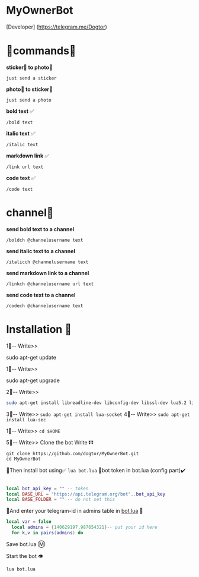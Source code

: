 # MyOwnerBot

[Developer] (https://telegram.me/Dogtor)

# 🔸commands🔹

 **sticker🏰 to photo🌄**

`just send a sticker`

 **photo🌄 to sticker🏰**

`just send a photo`

  **bold text** ✅

`/bold text`

 **italic text** ✅

`/italic text`

 **markdown link** ✅

`/link url text`

**code text** ✅

`/code text`

# channel📣

 **send bold text to a channel**

`/boldch @channelusername text`

 **send italic text to a channel**

`/italicch @channelusername text`

 **send markdown link to a channel**

`/linkch @channelusername url text`

**send code text to a channel**

`/codech @channelusername text`

# Installation 🔌

1⃣-- Write>>

sudo apt-get update

1⃣-- Write>>

sudo apt-get upgrade

2⃣-- Write>>

```bash
sudo apt-get install libreadline-dev libconfig-dev libssl-dev lua5.2 liblua5.2-dev libevent-dev make unzip git redis-server g++ libjansson-dev libpython-dev expat libexpat1-dev
```
3⃣-- Write>>
`sudo apt-get install lua-socket` 
4⃣-- Write>>
`sudo apt-get install lua-sec`

1⃣-- Write>>
`cd $HOME`

5⃣-- Write>> Clone the bot Write ⏬⏬
```
git clone https://github.com/dogtor/MyOwnerBot.git
cd MyOwnerBot

```

🚸Then install bot using✅
`lua bot.lua`
👮bot token in bot.lua (config part)✔️

```lua

local bot_api_key = "" -- token
local BASE_URL = "https://api.telegram.org/bot"..bot_api_key
local BASE_FOLDER = "" -- do not set this
```
🔰And enter your telegram-id in admins table in [bot.lua](https://github.com/Imandaneshi/file-manager-bot/blob/master/bot.lua#L19) 💠

```lua
local var = false
  local admins = {140629197,987654321}-- put your id here
  for k,v in pairs(admins) do

```
Save bot.lua Ⓜ️

Start the bot 👁

`lua bot.lua`
